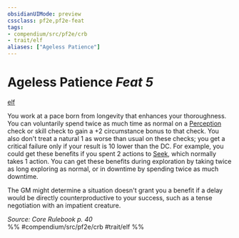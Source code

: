 ```yaml
---
obsidianUIMode: preview
cssclass: pf2e,pf2e-feat
tags:
- compendium/src/pf2e/crb
- trait/elf
aliases: ["Ageless Patience"]
---
```

# Ageless Patience  *Feat 5*  
[elf](rules/traits/elf.md "Elf Ancestry & Heritage Trait")  


You work at a pace born from longevity that enhances your thoroughness. You can voluntarily spend twice as much time as normal on a [Perception](compendium/skills.md#Perception) check or skill check to gain a +2 circumstance bonus to that check. You also don't treat a natural 1 as worse than usual on these checks; you get a critical failure only if your result is 10 lower than the DC. For example, you could get these benefits if you spent 2 actions to [Seek](rules/actions/seek.md), which normally takes 1 action. You can get these benefits during exploration by taking twice as long exploring as normal, or in downtime by spending twice as much downtime.

The GM might determine a situation doesn't grant you a benefit if a delay would be directly counterproductive to your success, such as a tense negotiation with an impatient creature.

*Source: Core Rulebook p. 40*  
%% #compendium/src/pf2e/crb #trait/elf %%